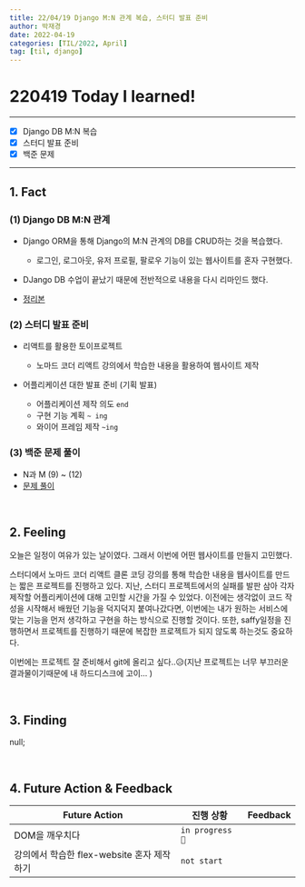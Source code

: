 ```yaml
---
title: 22/04/19 Django M:N 관계 복습, 스터디 발표 준비
author: 박재경
date: 2022-04-19
categories: [TIL/2022, April]
tag: [til, django]
---
```


# 220419 Today I learned!

---

- [x] Django DB M:N 복습
- [x] 스터디 발표 준비
- [x] 백준 문제

---

## 1. Fact 

### (1) Django DB M:N 관계

- Django ORM을 통해 Django의 M:N 관계의 DB를 CRUD하는 것을 복습했다.
  - 로그인, 로그아웃, 유저 프로필,  팔로우 기능이 있는 웹사이트를 혼자 구현했다. 
- DJango DB 수업이 끝났기 때문에 전반적으로 내용을 다시 리마인드 했다. 

- [정리본](https://github.com/JaeKP/Study/tree/master/web/Django)



### (2) 스터디 발표 준비

- 리액트를 활용한 토이프로젝트 
  - 노마드 코더 리액트 강의에서 학습한 내용을 활용하여 웹사이트 제작

- 어플리케이션 대한 발표 준비 (기획 발표) 
  - 어플리케이션 제작 의도 `end`
  - 구현 기능 계획 `~ ing`
  - 와이어 프레임 제작 `~ing`




### (3) 백준 문제 풀이

- N과 M (9) ~ (12)
- [문제 풀이](https://github.com/JaeKP/Study/tree/master/algorithm/1%EC%9D%BC1%EC%95%8C%EA%B3%A0/04%EC%9B%94/0419)

<br>

## 2. Feeling

 오늘은 일정이 여유가 있는 날이였다. 그래서 이번에 어떤 웹사이트를 만들지 고민했다. 

스터디에서 노마드 코더 리액트 클론 코딩 강의를 통해 학습한 내용을 웹사이트를 만드는 짧은 프로젝트를 진행하고 있다. 
지난, 스터디 프로젝트에서의 실패를 발판 삼아 각자 제작할 어플리케이션에 대해 고민할 시간을 가질 수 있었다. 
이전에는 생각없이 코드 작성을 시작해서 배웠던 기능을 덕지덕지 붙여나갔다면, 이번에는 내가 원하는 서비스에 맞는 기능을 먼저 생각하고 구현을 하는 방식으로 진행할 것이다. 또한, saffy일정을 진행하면서 프로젝트를 진행하기 때문에 복잡한 프로젝트가 되지 않도록 하는것도 중요하다.

이번에는 프로젝트 잘 준비해서 git에 올리고 싶다..😥(지난 프로젝트는 너무 부끄러운 결과물이기때문에 내 하드디스크에 고이... )

<br>

## 3. Finding 

null;

<br>

## 4. Future Action & Feedback

| Future Action                              | 진행 상황       | Feedback |
| ------------------------------------------ | --------------- | -------- |
| DOM을 깨우치다                             | `in progress 🚀` |          |
| 강의에서 학습한 flex-website 혼자 제작하기 | `not start`     |          |

<br>


